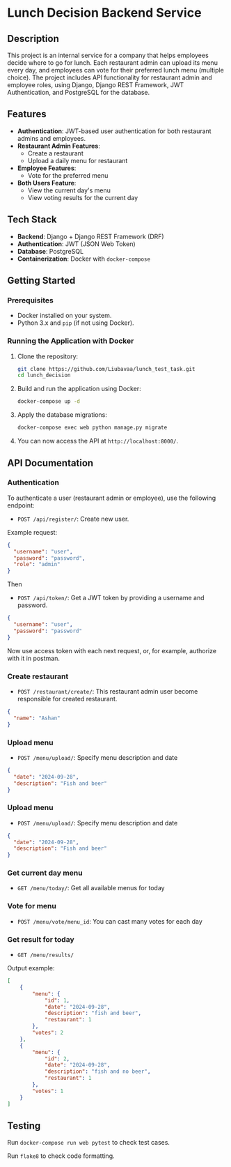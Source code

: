 # Lunch Decision Backend Service

## Description

This project is an internal service for a company that helps employees decide where to go for lunch. Each restaurant admin can upload its menu every day, and employees can vote for their preferred lunch menu (multiple choice). The project includes API functionality for restaurant admin and employee roles, using Django, Django REST Framework, JWT Authentication, and PostgreSQL for the database.

## Features

- **Authentication**: JWT-based user authentication for both restaurant admins and employees.
- **Restaurant Admin Features**: 
  - Create a restaurant
  - Upload a daily menu for restaurant
- **Employee Features**:
  - Vote for the preferred menu
- **Both Users Feature**:
  - View the current day's menu
  - View voting results for the current day

## Tech Stack

- **Backend**: Django + Django REST Framework (DRF)
- **Authentication**: JWT (JSON Web Token)
- **Database**: PostgreSQL
- **Containerization**: Docker with `docker-compose`

## Getting Started

### Prerequisites

- Docker installed on your system.
- Python 3.x and `pip` (if not using Docker).

### Running the Application with Docker

1. Clone the repository:

    ```bash
    git clone https://github.com/Liubavaa/lunch_test_task.git
    cd lunch_decision
    ```

2. Build and run the application using Docker:

    ```bash
    docker-compose up -d
    ```

3. Apply the database migrations:

    ```bash
    docker-compose exec web python manage.py migrate
    ```

4. You can now access the API at `http://localhost:8000/`.

## API Documentation

### Authentication

To authenticate a user (restaurant admin or employee), use the following endpoint:

- `POST /api/register/`: Create new user.

Example request:

```json
{
  "username": "user",
  "password": "password",
  "role": "admin"
}
```

Then

- `POST /api/token/`: Get a JWT token by providing a username and password.

```json
{
  "username": "user",
  "password": "password"
}
```

Now use access token with each next request, or, for example, authorize with it in postman.

### Create restaurant 

- `POST /restaurant/create/`: This restaurant admin user become responsible for created restaurant.

```json
{
  "name": "Ashan"
}
```

### Upload menu 

- `POST /menu/upload/`: Specify menu description and date

```json
{
  "date": "2024-09-28",
  "description": "Fish and beer"
}
```

### Upload menu 

- `POST /menu/upload/`: Specify menu description and date

```json
{
  "date": "2024-09-28",
  "description": "Fish and beer"
}
```

### Get current day menu

- `GET /menu/today/`: Get all available menus for today


### Vote for menu

- `POST /menu/vote/menu_id`: You can cast many votes for each day

### Get result for today

- `GET /menu/results/`

Output example:
```json
[
    {
        "menu": {
            "id": 1,
            "date": "2024-09-28",
            "description": "fish and beer",
            "restaurant": 1
        },
        "votes": 2
    },
    {
        "menu": {
            "id": 2,
            "date": "2024-09-28",
            "description": "fish and no beer",
            "restaurant": 1
        },
        "votes": 1
    }
]
```

## Testing

Run ```docker-compose run web pytest``` to check test cases.

Run ```flake8``` to check code formatting.
